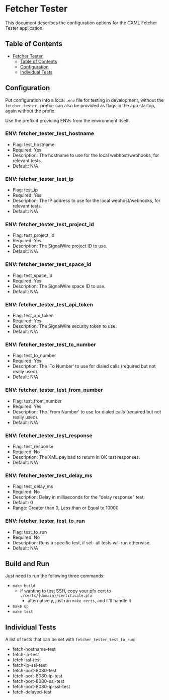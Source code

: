 # Fetcher Tester

This document describes the configuration options for the CXML Fetcher Tester application.

## Table of Contents

- [Fetcher Tester](#fetcher-tester)
  - [Table of Contents](#table-of-contents)
  - [Configuration](#configuration)
  - [Individual Tests](#individual-tests)

## Configuration

Put configuration into a local `.env` file for testing in development, without the `fetcher_tester_` prefix- can also be provided as flags in the app startup, again without the prefix.

Use the prefix if providing ENVs from the environment itself.

### ENV: fetcher_tester_test_hostname

- Flag: test_hostname
- Required: Yes
- Description: The hostname to use for the local webhost/webhooks, for relevant tests.
- Default: N/A

### ENV: fetcher_tester_test_ip

- Flag: test_ip
- Required: Yes
- Description: The IP address to use for the local webhost/webhooks, for relevant tests.
- Default: N/A

### ENV: fetcher_tester_test_project_id

- Flag: test_project_id
- Required: Yes
- Description: The SignalWire project ID to use.
- Default: N/A

### ENV: fetcher_tester_test_space_id

- Flag: test_space_id
- Required: Yes
- Description: The SignalWire space ID to use.
- Default: N/A

### ENV: fetcher_tester_test_api_token

- Flag: test_api_token
- Required: Yes
- Description: The SignalWire security token to use.
- Default: N/A

### ENV: fetcher_tester_test_to_number

- Flag: test_to_number
- Required: Yes
- Description: The 'To Number' to use for dialed calls (required but not really used).
- Default: N/A

### ENV: fetcher_tester_test_from_number

- Flag: test_from_number
- Required: Yes
- Description: The 'From Number' to use for dialed calls (required but not really used).
- Default: N/A

### ENV: fetcher_tester_test_response

- Flag: test_response
- Required: No
- Description: The XML payload to return in OK test responses.
- Default: N/A

### ENV: fetcher_tester_test_delay_ms

- Flag: test_delay_ms
- Required: No
- Description: Delay in milliseconds for the "delay response" test.
- Default: 0
- Range: Greater than 0, Less than or Equal to 10000

### ENV: fetcher_tester_test_to_run

- Flag: test_to_run
- Required: No
- Description: Runs a specific test, if set- all tests will run otherwise.
- Default: N/A

## Build and Run

Just need to run the following three commands:
- `make build`
  - if wanting to test SSH, copy your pfx cert to `./certs/{domain}/certificate.pfx`
	- alternatively, just run `make certs`, and it'll handle it
- `make up`
- `make test`

## Individual Tests

A list of tests that can be set with `fetcher_tester_test_to_run`:

- fetch-hostname-test
- fetch-ip-test
- fetch-ssl-test
- fetch-ip-ssl-test
- fetch-port-8080-test
- fetch-port-8080-ip-test
- fetch-port-8080-ssl-test
- fetch-port-8080-ip-ssl-test
- fetch-delayed-test
